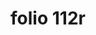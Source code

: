 ---
layout: edition
title: folio 112r
manuscript: Padua, Biblioteca del Seminario Vescovile, MS 32
sigla: P
iip: p112r.tif
milestone: 223
---